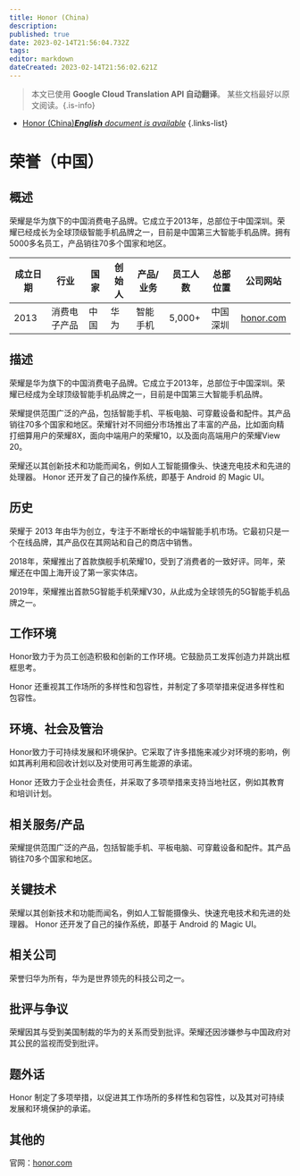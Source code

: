 ```yaml
---
title: Honor (China)
description: 
published: true
date: 2023-02-14T21:56:04.732Z
tags: 
editor: markdown
dateCreated: 2023-02-14T21:56:02.621Z
---
```


> 本文已使用 **Google Cloud Translation API 自动翻译**。
某些文档最好以原文阅读。{.is-info}



- [Honor (China)***English** document is available*](/en/Knowledge-base/Dictionary/Company/honor-china)
{.links-list}


# 荣誉（中国）

## 概述
荣耀是华为旗下的中国消费电子品牌。它成立于2013年，总部位于中国深圳。荣耀已经成长为全球顶级智能手机品牌之一，目前是中国第三大智能手机品牌。拥有5000多名员工，产品销往70多个国家和地区。

|成立日期 |行业 |国家 |创始人 |产品/业务 |员工人数 |总部位置 |公司网站 |
| ------------------ | ------ | ------ | ------ | -------------- | ------------------ | ---------------------- | -------------- |
| 2013 |消费电子产品 |中国 |华为 |智能手机 | 5,000+ |中国深圳 | [honor.com](https://www.hihonor.com/) |

## 描述
荣耀是华为旗下的中国消费电子品牌。它成立于2013年，总部位于中国深圳。荣耀已经成为全球顶级智能手机品牌之一，目前是中国第三大智能手机品牌。

荣耀提供范围广泛的产品，包括智能手机、平板电脑、可穿戴设备和配件。其产品销往70多个国家和地区。荣耀针对不同细分市场推出了丰富的产品，比如面向精打细算用户的荣耀8X，面向中端用户的荣耀10，以及面向高端用户的荣耀View 20。

荣耀还以其创新技术和功能而闻名，例如人工智能摄像头、快速充电技术和先进的处理器。 Honor 还开发了自己的操作系统，即基于 Android 的 Magic UI。

## 历史
荣耀于 2013 年由华为创立，专注于不断增长的中端智能手机市场。它最初只是一个在线品牌，其产品仅在其网站和自己的商店中销售。

2018年，荣耀推出了首款旗舰手机荣耀10，受到了消费者的一致好评。同年，荣耀还在中国上海开设了第一家实体店。

2019年，荣耀推出首款5G智能手机荣耀V30，从此成为全球领先的5G智能手机品牌之一。

## 工作环境
Honor致力于为员工创造积极和创新的工作环境。它鼓励员工发挥创造力并跳出框框思考。

Honor 还重视其工作场所的多样性和包容性，并制定了多项举措来促进多样性和包容性。

## 环境、社会及管治
Honor致力于可持续发展和环境保护。它采取了许多措施来减少对环境的影响，例如其再利用和回收计划以及对使用可再生能源的承诺。

Honor 还致力于企业社会责任，并采取了多项举措来支持当地社区，例如其教育和培训计划。

## 相关服务/产品
荣耀提供范围广泛的产品，包括智能手机、平板电脑、可穿戴设备和配件。其产品销往70多个国家和地区。

## 关键技术
荣耀以其创新技术和功能而闻名，例如人工智能摄像头、快速充电技术和先进的处理器。 Honor 还开发了自己的操作系统，即基于 Android 的 Magic UI。

## 相关公司
荣誉归华为所有，华为是世界领先的科技公司之一。

## 批评与争议
荣耀因其与受到美国制裁的华为的关系而受到批评。荣耀还因涉嫌参与中国政府对其公民的监视而受到批评。

## 题外话
Honor 制定了多项举措，以促进其工作场所的多样性和包容性，以及其对可持续发展和环境保护的承诺。

## 其他的
官网：[honor.com](https://www.hihonor.com/)